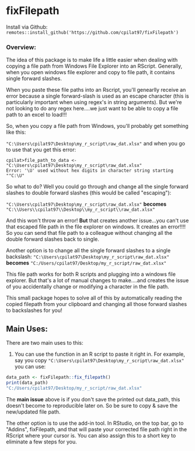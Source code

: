 # fixFilepath

Install via Github: 
`remotes::install_github('https://github.com/cpilat97/fixFilepath')`

### Overview: 
The idea of this package is to make life a little easier when dealing with copying 
a file path from Windows File Explorer into an RScript. Generally, when you open 
windows file explorer and copy to file path, it contains single forward slashes. 

When you paste these file paths into an Rscript, you'll genearlly receive an error
because a single forward-slash is used as an escape character (this is particularly
important when using regex's in string arguments). But we're not looking to do any 
regex here....we just want to be able to copy a file path to an excel to load!!! 

So, when you copy a file path from Windows, you'll probably get something like this: 

`"C:\Users\cpilat97\Desktop\my_r_script\raw_dat.xlsx"` and when you go to use that
you get this error: 

```
cpilat>file_path_to_data <- "C:\Users\cpilat97\Desktop\my_r_script\raw_dat.xlsx"
Error: '\U' used without hex digits in character string starting ""C:\U"
```


So what to do? Well you could go through and change all the single forward slashes
to double forward slashes (this would be called "escaping"): 

`"C:\Users\cpilat97\Desktop\my_r_script\raw_dat.xlsx"` **becomes** 
`"C:\\Users\\cpilat97\\Desktop\\my_r_script\\raw_dat.xlsx"`

And this won't throw an error! **But** that creates another issue...you can't use that
escaped file path in the file explorer on windows. It creates an error!!!! So you can send that 
file path to a colleague without changing all the double forward slashes back to single. 

Another option is to change all the single forward slashes to a single backslash: 
`"C:\Users\cpilat97\Desktop\my_r_script\raw_dat.xlsx"` **becomes**
`"C:/Users/cpilat97/Desktop/my_r_script/raw_dat.xlsx"`

This file path works for both R scripts and plugging into a windows file explorer. But that's a
lot of manual changes to make....and creates the issue of you accidentally change or modifying 
a character in the file path. 

This small package hopes to solve all of this by automatically reading the copied filepath 
from your clipboard and changing all those forward slashes to backslashes for you!

## Main Uses: 

There are two main uses to this: 
1. You can use the function in an R script to paste it right in. For example, say you 
copy `"C:\Users\cpilat97\Desktop\my_r_script\raw_dat.xlsx"` you can use: 
```r
data_path <- fixFilepath::fix_filepath()
print(data_path)
"C:/Users/cpilat97/Desktop/my_r_script/raw_dat.xlsx"
```
The **main issue** above is if you don't save the printed out data_path, this doesn't become to 
reproducible later on. So be sure to copy & save the new/updated file path. 

The other option is to use the add-in tool. In RStudio, on the top bar, go to "Addins", 
fixFilepath, and that will paste your corrected file path right in the RScript where your 
cursor is. You can also assign this to a short key to eliminate a few steps for you. 




